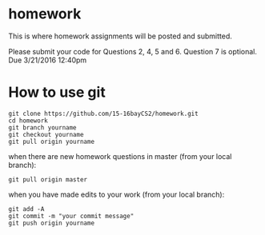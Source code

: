 # homework
This is where homework assignments will be posted and submitted.

Please submit your code for Questions 2, 4, 5 and 6.  Question 7 is optional.  Due 3/21/2016 12:40pm
# How to use git
```
git clone https://github.com/15-16bayCS2/homework.git
cd homework
git branch yourname
git checkout yourname
git pull origin yourname
```
when there are new homework questions in master (from your local branch): 
```
git pull origin master
```
when you have made edits to your work (from your local branch):
```
git add -A
git commit -m "your commit message"
git push origin yourname
```
